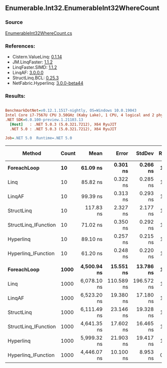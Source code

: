 ﻿## Enumerable.Int32.EnumerableInt32WhereCount

### Source
[EnumerableInt32WhereCount.cs](../LinqBenchmarks/Enumerable/Int32/EnumerableInt32WhereCount.cs)

### References:
- Cistern.ValueLinq: [0.1.14](https://www.nuget.org/packages/Cistern.ValueLinq/0.1.14)
- JM.LinqFaster: [1.1.2](https://www.nuget.org/packages/JM.LinqFaster/1.1.2)
- LinqFaster.SIMD: [1.1.2](https://www.nuget.org/packages/LinqFaster.SIMD/1.0.3)
- LinqAF: [3.0.0.0](https://www.nuget.org/packages/LinqAF/3.0.0.0)
- StructLinq.BCL: [0.25.3](https://www.nuget.org/packages/StructLinq.BCL/0.25.3)
- NetFabric.Hyperlinq: [3.0.0-beta44](https://www.nuget.org/packages/NetFabric.Hyperlinq/3.0.0-beta44)

### Results:
``` ini

BenchmarkDotNet=v0.12.1.1517-nightly, OS=Windows 10.0.19043
Intel Core i7-7567U CPU 3.50GHz (Kaby Lake), 1 CPU, 4 logical and 2 physical cores
.NET SDK=6.0.100-preview.1.21103.13
  [Host]   : .NET 5.0.3 (5.0.321.7212), X64 RyuJIT
  .NET 5.0 : .NET 5.0.3 (5.0.321.7212), X64 RyuJIT

Job=.NET 5.0  Runtime=.NET 5.0  

```
|               Method | Count |        Mean |      Error |     StdDev | Ratio | RatioSD |  Gen 0 | Gen 1 | Gen 2 | Allocated |
|--------------------- |------ |------------:|-----------:|-----------:|------:|--------:|-------:|------:|------:|----------:|
|          **ForeachLoop** |    **10** |    **61.09 ns** |   **0.301 ns** |   **0.266 ns** |  **1.00** |    **0.00** | **0.0191** |     **-** |     **-** |      **40 B** |
|                 Linq |    10 |    85.82 ns |   0.322 ns |   0.285 ns |  1.40 |    0.01 | 0.0191 |     - |     - |      40 B |
|               LinqAF |    10 |    99.39 ns |   0.313 ns |   0.293 ns |  1.63 |    0.01 | 0.0191 |     - |     - |      40 B |
|           StructLinq |    10 |   117.83 ns |   2.327 ns |   2.177 ns |  1.93 |    0.04 | 0.0459 |     - |     - |      96 B |
| StructLinq_IFunction |    10 |    71.02 ns |   0.350 ns |   0.292 ns |  1.16 |    0.01 | 0.0191 |     - |     - |      40 B |
|            Hyperlinq |    10 |    89.10 ns |   0.257 ns |   0.215 ns |  1.46 |    0.01 | 0.0191 |     - |     - |      40 B |
|  Hyperlinq_IFunction |    10 |    61.20 ns |   0.248 ns |   0.220 ns |  1.00 |    0.01 | 0.0191 |     - |     - |      40 B |
|                      |       |             |            |            |       |         |        |       |       |           |
|          **ForeachLoop** |  **1000** | **4,500.94 ns** |  **15.551 ns** |  **13.786 ns** |  **1.00** |    **0.00** | **0.0153** |     **-** |     **-** |      **40 B** |
|                 Linq |  1000 | 6,078.10 ns | 110.589 ns | 196.572 ns |  1.37 |    0.07 | 0.0153 |     - |     - |      40 B |
|               LinqAF |  1000 | 6,523.20 ns |  19.380 ns |  17.180 ns |  1.45 |    0.01 | 0.0153 |     - |     - |      40 B |
|           StructLinq |  1000 | 6,111.49 ns |  23.146 ns |  19.328 ns |  1.36 |    0.00 | 0.0458 |     - |     - |      96 B |
| StructLinq_IFunction |  1000 | 4,641.35 ns |  17.602 ns |  16.465 ns |  1.03 |    0.00 | 0.0153 |     - |     - |      40 B |
|            Hyperlinq |  1000 | 5,999.32 ns |  21.903 ns |  19.417 ns |  1.33 |    0.01 | 0.0153 |     - |     - |      40 B |
|  Hyperlinq_IFunction |  1000 | 4,446.07 ns |  10.100 ns |   8.953 ns |  0.99 |    0.00 | 0.0153 |     - |     - |      40 B |
